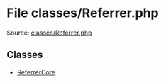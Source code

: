 File classes/Referrer.php
=========

Source: [classes/Referrer.php](https://github.com/PrestaShop/PrestaShop/blob/1.5.5.0/classes/Referrer.php)


Classes
-------

* [ReferrerCore](class.ReferrerCore.md)

